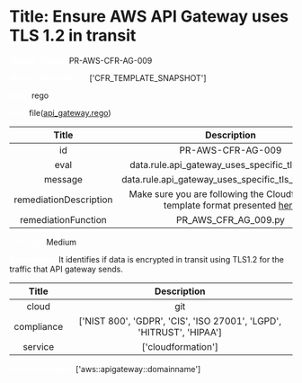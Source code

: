 



# Title: Ensure AWS API Gateway uses TLS 1.2 in transit


***<font color="white">Master Test Id:</font>*** PR-AWS-CFR-AG-009

***<font color="white">Master Snapshot Id:</font>*** ['CFR_TEMPLATE_SNAPSHOT']

***<font color="white">type:</font>*** rego

***<font color="white">rule:</font>*** file([api_gateway.rego])  
  
  
  
  

|Title|Description|
| :---: | :---: |
|id|PR-AWS-CFR-AG-009|
|eval|data.rule.api_gateway_uses_specific_tls_version|
|message|data.rule.api_gateway_uses_specific_tls_version_err|
|remediationDescription|Make sure you are following the Cloudformation template format presented <a href='https://docs.aws.amazon.com/AWSCloudFormation/latest/UserGuide/aws-resource-apigateway-domainname.html#cfn-apigateway-domainname-securitypolicy' target='_blank'>here</a>|
|remediationFunction|PR_AWS_CFR_AG_009.py|


***<font color="white">Severity:</font>*** Medium

***<font color="white">Description:</font>*** It identifies if data is encrypted in transit using TLS1.2 for the traffic that API gateway sends.  
  
  

|Title|Description|
| :---: | :---: |
|cloud|git|
|compliance|['NIST 800', 'GDPR', 'CIS', 'ISO 27001', 'LGPD', 'HITRUST', 'HIPAA']|
|service|['cloudformation']|


***<font color="white">Resource Types:</font>*** ['aws::apigateway::domainname']


[api_gateway.rego]: https://github.com/prancer-io/prancer-compliance-test/tree/master/aws/iac/api_gateway.rego
